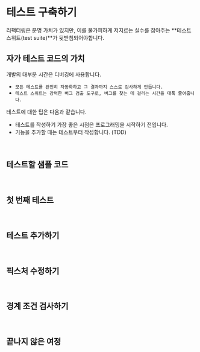 # 테스트 구축하기

리팩터링은 분명 가치가 있지만, 이를 불가피하게 저지르는 실수를 잡아주는 **테스트 스위트(test suite)**가 뒷받침되어야합니다.

## 자가 테스트 코드의 가치

개발의 대부분 시간은 디버깅에 사용합니다.

- `모든 테스트를 완전히 자동화하고 그 결과까지 스스로 검사하게 만듭니다.`
- `테스트 스위트는 강력한 버그 검출 도구로, 버그를 찾는 데 걸리는 시간을 대폭 줄여줍니다.`

테스트에 대한 팁은 다음과 같습니다.

- 테스트를 작성하기 가장 좋은 시점은 프로그래밍을 시작하기 전입니다.
- 기능을 추가할 때는 테스트부터 작성합니다. (TDD)

<br/>

## 테스트할 샘플 코드

<br/>

## 첫 번째 테스트

<br/>

## 테스트 추가하기

<br/>

## 픽스처 수정하기

<br/>

## 경계 조건 검사하기

<br/>

## 끝나지 않은 여정
